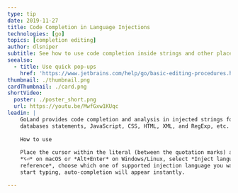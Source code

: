 ```yaml
---
type: tip
date: 2019-11-27
title: Code Completion in Language Injections
technologies: [go]
topics: [completion editing]
author: dlsniper
subtitle: See how to use code completion inside strings and other places
seealso:
  - title: Use quick pop-ups
    href: 'https://www.jetbrains.com/help/go/basic-editing-procedures.html#quick_popups'
thumbnail: ./thumbnail.png
cardThumbnail: ./card.png
shortVideo:
  poster: ./poster_short.png
  url: https://youtu.be/MwfGxw1KUqc
leadin: |
    GoLand provides code completion and analysis in injected strings for SQL and 
    databases statements, JavaScript, CSS, HTML, XML, and RegExp, etc.
    
    How to use
    
    Place the cursor within the literal (between the quotation marks) and press 
    *⌥⏎* on macOS or *Alt+Enter* on Windows/Linux, select *Inject language or 
    reference*, choose which one of supported injection language you want to use and 
    start typing, auto-completion will appear instantly.

---
```

